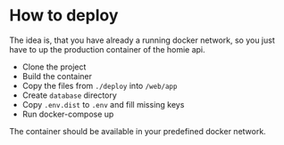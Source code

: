 # How to deploy
The idea is, that you have already a running docker network, so you just have to up the production container of the homie api.

- Clone the project
- Build the container
- Copy the files from `./deploy` into `/web/app`
- Create `database` directory
- Copy `.env.dist` to `.env` and fill missing keys
- Run docker-compose up

The container should be available in your predefined docker network.
